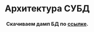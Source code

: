 <h1 align="center">Архитектура СУБД</h1>

<h3 align="center">Скачиваем дамп БД по <a href="https://disk.yandex.ru/d/duRodWo-urwVuQ" target="_blank">ссылке</a>.</h3>
